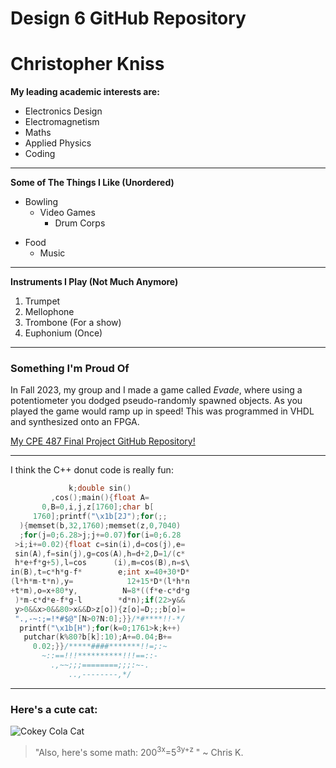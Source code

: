 # **Design 6 GitHub Repository**

# Christopher Kniss


**My leading academic interests are:**
- Electronics Design
- Electromagnetism
- Maths
- Applied Physics
- Coding

<hr>

**Some of The Things I Like (Unordered)**
- Bowling
  + Video Games
    + Drum Corps
* Food
  * Music

<hr>

**Instruments I Play \(Not Much Anymore)**
1. Trumpet
2. Mellophone
3. Trombone \(For a show)
4. Euphonium \(Once)
<hr>

### Something I'm Proud Of

In Fall 2023, my group and I made a game called _Evade_, where using a potentiometer you dodged pseudo-randomly spawned objects.
As you played the game would ramp up in speed! This was programmed in VHDL and synthesized onto an FPGA. 

[My CPE 487 Final Project GitHub Repository!](https://github.com/Aoli03/DSD-Final-Lab-Project)

<hr>

I think the C++ donut code is really fun:
```cpp
             k;double sin()
         ,cos();main(){float A=
       0,B=0,i,j,z[1760];char b[
     1760];printf("\x1b[2J");for(;;
  ){memset(b,32,1760);memset(z,0,7040)
  ;for(j=0;6.28>j;j+=0.07)for(i=0;6.28
 >i;i+=0.02){float c=sin(i),d=cos(j),e=
 sin(A),f=sin(j),g=cos(A),h=d+2,D=1/(c*
 h*e+f*g+5),l=cos      (i),m=cos(B),n=s\
in(B),t=c*h*g-f*        e;int x=40+30*D*
(l*h*m-t*n),y=            12+15*D*(l*h*n
+t*m),o=x+80*y,          N=8*((f*e-c*d*g
 )*m-c*d*e-f*g-l        *d*n);if(22>y&&
 y>0&&x>0&&80>x&&D>z[o]){z[o]=D;;;b[o]=
 ".,-~:;=!*#$@"[N>0?N:0];}}/*#****!!-*/
  printf("\x1b[H");for(k=0;1761>k;k++)
   putchar(k%80?b[k]:10);A+=0.04;B+=
     0.02;}}/*****####*******!!=;:~
       ~::==!!!**********!!!==::-
         .,~~;;;========;;;:~-.
             ..,--------,*/
```

<hr>

### Here's a cute cat:
![Cokey Cola Cat](https://github.com/Aoli03/Design-VI/assets/82727581/31a2526b-98d9-4433-8d23-1dd7d819f1aa)

> "Also, here's some math: 200<sup>3x</sup>=5<sup>3y+z</sup>  " ~ Chris K.
